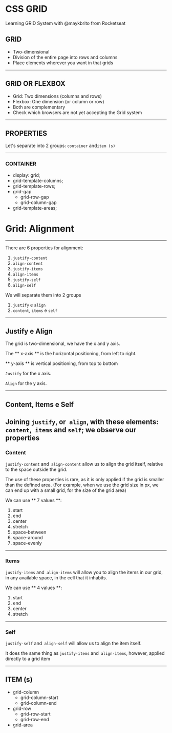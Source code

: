 # CSS GRID

Learning GRID System with @maykbrito from Rocketseat

## GRID

- Two-dimensional
- Division of the entire page into rows and columns
- Place elements wherever you want in that grids

---

## GRID OR FLEXBOX

- Grid: Two dimensions (columns and rows)
- Flexbox: One dimension (or column or row)
- Both are complementary
- Check which browsers are not yet accepting the Grid system


---

## PROPERTIES


Let's separate into 2 groups:
`container` and` item (s) `

---
### CONTAINER

- display: grid;
- grid-template-columns;
- grid-template-rows;
- grid-gap
  - grid-row-gap
  - grid-column-gap
- grid-template-areas;
  
# Grid: Alignment
---

There are 6 properties for alignment:
1. `justify-content`
2. `align-content`
3. `justify-items`
4. `align-items`
5. `justify-self`
6. `align-self`

We will separate them into 2 groups
1. `justify` e `align`
2.  `content`, `items` e `self`


---

## Justify e Align

The grid is two-dimensional, we have the x and y axis.

The ** x-axis ** is the horizontal positioning, from left to right.

** y-axis ** is vertical positioning, from top to bottom

`Justify` for the x axis.

`Align` for the y axis.

---

## Content, Items e Self

Joining `justify`, or` align`, with these elements: `content`,` items` and `self`; we observe our properties
---

### Content


`justify-content` and` align-content` allow us to align the grid itself, relative to the space outside the grid.

The use of these properties is rare, as it is only applied if the grid is smaller than the defined area. (For example, when we use the grid size in px, we can end up with a small grid, for the size of the grid area)


We can use ** 7 values ​​**:
1. start
2. end
3. center
4. stretch
5. space-between
6. space-around
7. space-evenly

---
### Items

`justify-items` and` align-items` will allow you to align the items in our grid, in any available space, in the cell that it inhabits.

We can use ** 4 values ​​**:
1. start
2. end
3. center
4. stretch


---
### Self

`justify-self` and` align-self` will allow us to align the item itself.

It does the same thing as `justify-items` and` align-items`, however, applied directly to a grid item


---
## ITEM (s)

- grid-column
  - grid-column-start
  - grid-column-end
- grid-row
  - grid-row-start
  - grid-row-end
- grid-area
